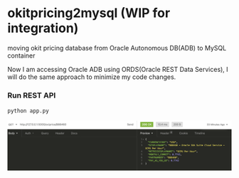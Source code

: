 # okitpricing2mysql (WIP for integration)
moving okit pricing database from Oracle Autonomous DB(ADB) to MySQL container

Now I am accessing Oracle ADB using ORDS(Oracle REST Data Services), I will do the same approach to minimize my code changes.

### Run REST API
```sh
python app.py
```

![](images/test.png)
